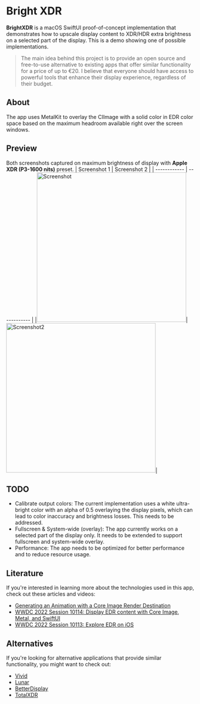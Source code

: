 # Bright XDR 
__BrightXDR__ is a macOS SwiftUI proof-of-concept implementation that demonstrates how to upscale display content to XDR/HDR extra brightness on a selected part of the display. This is a demo showing one of possible implementations.

> The main idea behind this project is to provide an open source and free-to-use alternative to existing apps that offer similar functionality for a price of up to &euro;20. I believe that everyone should have access to powerful tools that enhance their display experience, regardless of their budget.

## About 
The app uses MetalKit to overlay the CIImage with a solid color in EDR color space based on the maximum headroom available right over the screen windows.

## Preview 
Both screenshots captured on maximum brightness of display with __Apple XDR (P3-1600 nits)__ preset.
| Screenshot 1 | Screenshot 2 |
| ------------ | ------------ |
|<img src="https://user-images.githubusercontent.com/21260939/228224887-3da133cf-8495-4c90-ac3d-536ba51a4f53.jpg" alt="Screenshot" width="400">|<img src="https://user-images.githubusercontent.com/21260939/228225471-c4d97fcf-30e1-470d-9f18-f10768cb2a58.jpg" alt="Screenshot2" width="400">|

## TODO
- Calibrate output colors: The current implementation uses a white ultra-bright color with an alpha of 0.5 overlaying the display pixels, which can lead to color inaccuracy and brightness losses. This needs to be addressed.
- Fullscreen & System-wide (overlay): The app currently works on a selected part of the display only. It needs to be extended to support fullscreen and system-wide overlay.
- Performance: The app needs to be optimized for better performance and to reduce resource usage.

## Literature

If you're interested in learning more about the technologies used in this app, check out these articles and videos:
- [Generating an Animation with a Core Image Render Destination](https://developer.apple.com/documentation/coreimage/generating_an_animation_with_a_core_image_render_destination)
- [WWDC 2022 Session 10114: Display EDR content with Core Image, Metal, and SwiftUI](https://developer.apple.com/videos/play/wwdc2022/10114/)
- [WWDC 2022 Session 10113: Explore EDR on iOS](https://developer.apple.com/videos/play/wwdc2022/10113/)

## Alternatives

If you're looking for alternative applications that provide similar functionality, you might want to check out:
- [Vivid](https://www.getvivid.app/)
- [Lunar](https://github.com/alin23/Lunar)
- [BetterDisplay](https://github.com/waydabber/BetterDisplay)
- [TotalXDR](https://junebytes.com/totalxdr)

